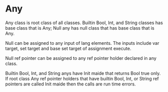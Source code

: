 # Any

Any class is root class of all classes.
Builtin Bool, Int, and String classes has base class that is Any;
Null any has null class that has base class that is Any.

Null can be assigned to any input of lang elements.
The inputs include var target, set target and base set target of assignment execute.

Null ref pointer can be assigned to any ref pointer holder declared in any class.

Builtin Bool, Int, and String anys have Init maide that returns Bool true only.
If root class Any ref pointer holders that have builtin Bool, Int, or String ref pointers are called Init maide then
the calls are run time errors.